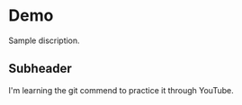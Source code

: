 # Demo

Sample discription.
## Subheader
I'm learning the git commend to practice it through YouTube.